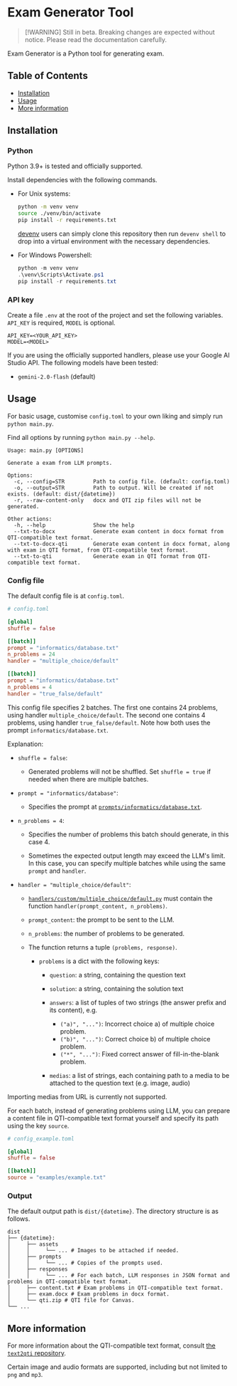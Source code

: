 # Exam Generator Tool

> [!WARNING] Still in beta. Breaking changes are expected without notice. Please
> read the documentation carefully.

Exam Generator is a Python tool for generating exam.

## Table of Contents

- [Installation](#installation)
- [Usage](#usage)
- [More information](#more-information)

## Installation

### Python

Python 3.9+ is tested and officially supported.

Install dependencies with the following commands.

- For Unix systems:

    ```bash
    python -m venv venv
    source ./venv/bin/activate
    pip install -r requirements.txt
    ```

    [devenv](https://devenv.sh/) users can simply clone this repository then run
    `devenv shell` to drop into a virtual environment with the necessary
    dependencies.

- For Windows Powershell:

    ```powershell
    python -m venv venv
    .\venv\Scripts\Activate.ps1
    pip install -r requirements.txt
    ```

### API key

Create a file `.env` at the root of the project and set the following variables.
`API_KEY` is required, `MODEL` is optional.

```env
API_KEY=<YOUR_API_KEY>
MODEL=<MODEL>
```

If you are using the officially supported handlers, please use your Google AI
Studio API. The following models have been tested:

- `gemini-2.0-flash` (default)

## Usage

For basic usage, customise `config.toml` to your own liking and simply run
`python main.py`.

Find all options by running `python main.py --help`.

```
Usage: main.py [OPTIONS]

Generate a exam from LLM prompts.

Options:
  -c, --config=STR         Path to config file. (default: config.toml)
  -o, --output=STR         Path to output. Will be created if not exists. (default: dist/{datetime})
  -r, --raw-content-only   docx and QTI zip files will not be generated.

Other actions:
  -h, --help               Show the help
  --txt-to-docx            Generate exam content in docx format from QTI-compatible text format.
  --txt-to-docx-qti        Generate exam content in docx format, along with exam in QTI format, from QTI-compatible text format.
  --txt-to-qti             Generate exam in QTI format from QTI-compatible text format.
```

### Config file

The default config file is at `config.toml`.

```toml
# config.toml

[global]
shuffle = false

[[batch]]
prompt = "informatics/database.txt"
n_problems = 24
handler = "multiple_choice/default"

[[batch]]
prompt = "informatics/database.txt"
n_problems = 4
handler = "true_false/default"
```

This config file specifies 2 batches. The first one contains 24 problems, using
handler `multiple_choice/default`. The second one contains 4 problems, using
handler `true_false/default`. Note how both uses the prompt
`informatics/database.txt`.

Explanation:

- `shuffle = false`:

    - Generated problems will not be shuffled. Set `shuffle = true` if needed
      when there are multiple batches.

- `prompt = "informatics/database"`:

    - Specifies the prompt at
      [`prompts/informatics/database.txt`](handlers/frontHandlers/multiple_choice/default.py).

- `n_problems = 4`:

    - Specifies the number of problems this batch should generate, in this
      case 4.

    - Sometimes the expected output length may exceed the LLM's limit. In this
      case, you can specify multiple batches while using the same `prompt` and
      `handler`.

- `handler = "multiple_choice/default"`:

    - [`handlers/custom/multiple_choice/default.py`](handlers/frontHandlers/multiple_choice/default.py)
      must contain the function `handler(prompt_content, n_problems)`.

    - `prompt_content`: the prompt to be sent to the LLM.

    - `n_problems`: the number of problems to be generated.

    - The function returns a tuple `(problems, response)`.

        - `problems` is a dict with the following keys:

            - `question`: a string, containing the question text

            - `solution`: a string, containing the solution text

            - `answers`: a list of tuples of two strings (the answer prefix and
              its content), e.g.

                - `("a)", "...")`: Incorrect choice a) of multiple choice
                  problem.
                - `("b)", "...")`: Correct choice b) of multiple choice problem.
                - `("*", "...")`: Fixed correct answer of fill-in-the-blank
                  problem.

            - `medias`: a list of strings, each containing path to a media to be
              attached to the question text (e.g. image, audio)

Importing medias from URL is currently not supported.

For each batch, instead of generating problems using LLM, you can prepare a
content file in QTI-compatible text format yourself and specify its path using
the key `source`.

```toml
# config_example.toml

[global]
shuffle = false

[[batch]]
source = "examples/example.txt"
```

### Output

The default output path is `dist/{datetime}`. The directory structure is as
follows.

```
dist
├── {datetime}:
│     ├── assets
│     │     └── ... # Images to be attached if needed.
│     ├── prompts
│     │     └── ... # Copies of the prompts used.
│     ├── responses
│     │     └── ... # For each batch, LLM responses in JSON format and problems in QTI-compatible text format.
│     ├── content.txt # Exam problems in QTI-compatible text format.
│     ├── exam.docx # Exam problems in docx format.
│     └── qti.zip # QTI file for Canvas.
└── ...
```

## More information

For more information about the QTI-compatible text format, consult
[the `text2qti` repository](https://github.com/gpoore/text2qti).

Certain image and audio formats are supported, including but not limited to
`png` and `mp3`.
